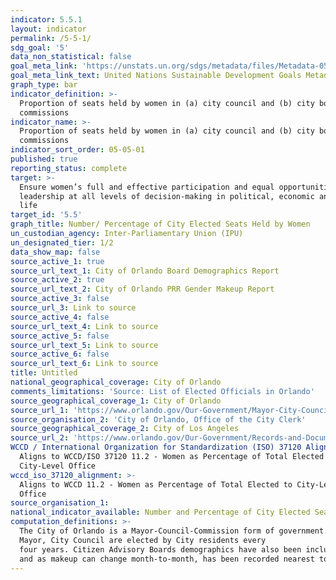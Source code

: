 ```yaml
---
indicator: 5.5.1
layout: indicator
permalink: /5-5-1/
sdg_goal: '5'
data_non_statistical: false
goal_meta_link: 'https://unstats.un.org/sdgs/metadata/files/Metadata-05-05-01.pdf'
goal_meta_link_text: United Nations Sustainable Development Goals Metadata (PDF 4.0 MB)
graph_type: bar
indicator_definition: >-
  Proportion of seats held by women in (a) city council and (b) city boards and
  commissions
indicator_name: >-
  Proportion of seats held by women in (a) city council and (b) city boards and
  commissions
indicator_sort_order: 05-05-01
published: true
reporting_status: complete
target: >-
  Ensure women’s full and effective participation and equal opportunities for
  leadership at all levels of decision-making in political, economic and public
  life
target_id: '5.5'
graph_title: Number/ Percentage of City Elected Seats Held by Women
un_custodian_agency: Inter-Parliamentary Union (IPU)
un_designated_tier: 1/2
data_show_map: false
source_active_1: true
source_url_text_1: City of Orlando Board Demographics Report
source_active_2: true
source_url_text_2: City of Orlando PRR Gender Makeup Report
source_active_3: false
source_url_3: Link to source
source_active_4: false
source_url_text_4: Link to source
source_active_5: false
source_url_text_5: Link to source
source_active_6: false
source_url_text_6: Link to source
title: Untitled
national_geographical_coverage: City of Orlando
comments_limitations: 'Source: List of Elected Officials in Orlando'
source_geographical_coverage_1: City of Orlando
source_url_1: 'https://www.orlando.gov/Our-Government/Mayor-City-Council'
source_organisation_2: 'City of Orlando, Office of the City Clerk'
source_geographical_coverage_2: City of Los Angeles
source_url_2: 'https://www.orlando.gov/Our-Government/Records-and-Documents/Request-a-Public-Record'
WCCD / International Organization for Standardization (ISO) 37120 Alignment: >-
  Aligns to WCCD/ISO 37120 11.2 - Women as Percentage of Total Elected to
  City-Level Office
wccd_iso_37120_alignment: >-
  Aligns to WCCD 11.2 - Women as Percentage of Total Elected to City-Level
  Office
source_organisation_1:
national_indicator_available: Number and Percentage of City Elected Seats Held by Women
computation_definitions: >-
  The City of Orlando is a Mayor-Council-Commission form of government. A
  Mayor, City Council are elected by City residents every
  four years. Citizen Advisory Boards demographics have also been included,
  and as makeup can change month-to-month, has been recorded nearest to the end of year.
---
```

